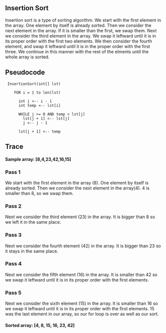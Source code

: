## Insertion Sort
Insertion sort is a type of sorting algorithm. We start with the first element in the array. One element by itself is already sorted. Then we consider the next element in the array. If it is smaller than the first, we swap them. Next we consider the third element in the array. We swap it leftward until it is in its proper order with the first two elements. We then consider the fourth element, and swap it leftward until it is in the proper order with the first three. We continue in this manner with the rest of the elments until the whole array is sorted.

## Pseudocode

```
 InsertionSort(int[] lst)

    FOR i = 1 to len(lst)

      int j <-- i - 1
      int temp <-- lst[i]

      WHILE j >= 0 AND temp < lst[j]
        lst[j + 1] <-- lst[j]
        j <-- j - 1

      lst[j + 1] <-- temp
```

## Trace
#### Sample array: [8,4,23,42,16,15]

### Pass 1

We start with the first element in the array (8). One element by itself is already sorted. Then we consider the next element in the array(4). 4 is smaller than 8, so we swap them.

### Pass 2

Next we consider the third element (23) in the array. It is bigger than 8 so we left it in the same place.

### Pass 3

Next we consider the fourth element (42) in the array. It is bigger than 23 so it stays in the same place.

### Pass 4

Next we consider the fifth element (16) in the array. It is smaller than 42 so we swap it leftward until it is in its proper order with the first elements.

### Pass 5

Next we consider the sixth element (15) in the array. It is smaller than 16 so we swap it leftward until it is in its proper order with the first elements.
15 was the last element in our array, so our for loop is over as well as our sort.

#### Sorted array: [4, 8, 15, 16, 23, 42]
